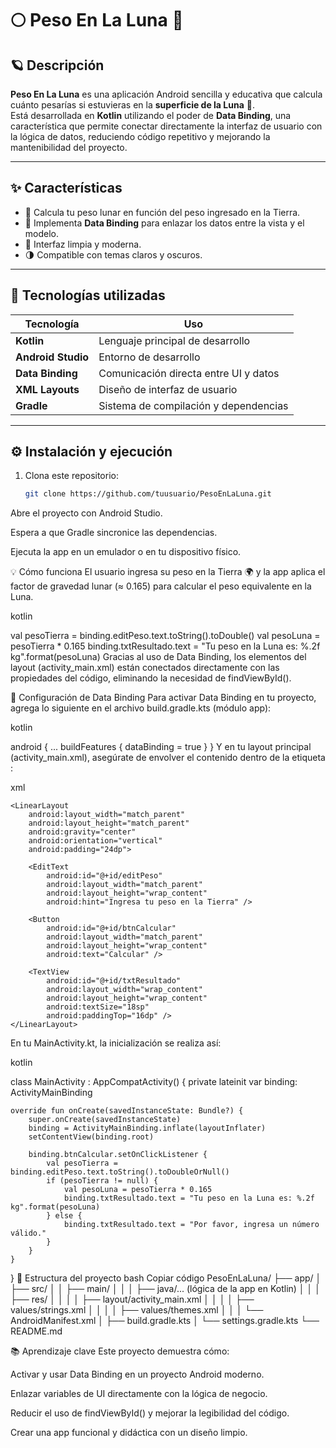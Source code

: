 # 🌕 Peso En La Luna 🚀

## 🪐 Descripción

**Peso En La Luna** es una aplicación Android sencilla y educativa que calcula cuánto pesarías si estuvieras en la **superficie de la Luna** 🌝.  
Está desarrollada en **Kotlin** utilizando el poder de **Data Binding**, una característica que permite conectar directamente la interfaz de usuario con la lógica de datos, reduciendo código repetitivo y mejorando la mantenibilidad del proyecto.

---

## ✨ Características

- 🧮 Calcula tu peso lunar en función del peso ingresado en la Tierra.  
- 🔗 Implementa **Data Binding** para enlazar los datos entre la vista y el modelo.  
- 💅 Interfaz limpia y moderna.  
- 🌗 Compatible con temas claros y oscuros.  

---

## 🧩 Tecnologías utilizadas

| Tecnología | Uso |
|-------------|-----|
| **Kotlin** | Lenguaje principal de desarrollo |
| **Android Studio** | Entorno de desarrollo |
| **Data Binding** | Comunicación directa entre UI y datos |
| **XML Layouts** | Diseño de interfaz de usuario |
| **Gradle** | Sistema de compilación y dependencias |

---

## ⚙️ Instalación y ejecución

1. Clona este repositorio:
   ```bash
   git clone https://github.com/tuusuario/PesoEnLaLuna.git
Abre el proyecto con Android Studio.

Espera a que Gradle sincronice las dependencias.

Ejecuta la app en un emulador o en tu dispositivo físico.

💡 Cómo funciona
El usuario ingresa su peso en la Tierra 🌍 y la app aplica el factor de gravedad lunar (≈ 0.165) para calcular el peso equivalente en la Luna.

kotlin

val pesoTierra = binding.editPeso.text.toString().toDouble()
val pesoLuna = pesoTierra * 0.165
binding.txtResultado.text = "Tu peso en la Luna es: %.2f kg".format(pesoLuna)
Gracias al uso de Data Binding, los elementos del layout (activity_main.xml) están conectados directamente con las propiedades del código, eliminando la necesidad de findViewById().

🧠 Configuración de Data Binding
Para activar Data Binding en tu proyecto, agrega lo siguiente en el archivo build.gradle.kts (módulo app):

kotlin

android {
    ...
    buildFeatures {
        dataBinding = true
    }
}
Y en tu layout principal (activity_main.xml), asegúrate de envolver el contenido dentro de la etiqueta <layout>:

xml

<layout xmlns:android="http://schemas.android.com/apk/res/android">
    <data>
        <!-- Aquí puedes declarar variables si las usas -->
    </data>

    <LinearLayout
        android:layout_width="match_parent"
        android:layout_height="match_parent"
        android:gravity="center"
        android:orientation="vertical"
        android:padding="24dp">

        <EditText
            android:id="@+id/editPeso"
            android:layout_width="match_parent"
            android:layout_height="wrap_content"
            android:hint="Ingresa tu peso en la Tierra" />

        <Button
            android:id="@+id/btnCalcular"
            android:layout_width="match_parent"
            android:layout_height="wrap_content"
            android:text="Calcular" />

        <TextView
            android:id="@+id/txtResultado"
            android:layout_width="wrap_content"
            android:layout_height="wrap_content"
            android:textSize="18sp"
            android:paddingTop="16dp" />
    </LinearLayout>
</layout>
En tu MainActivity.kt, la inicialización se realiza así:

kotlin

class MainActivity : AppCompatActivity() {
    private lateinit var binding: ActivityMainBinding

    override fun onCreate(savedInstanceState: Bundle?) {
        super.onCreate(savedInstanceState)
        binding = ActivityMainBinding.inflate(layoutInflater)
        setContentView(binding.root)

        binding.btnCalcular.setOnClickListener {
            val pesoTierra = binding.editPeso.text.toString().toDoubleOrNull()
            if (pesoTierra != null) {
                val pesoLuna = pesoTierra * 0.165
                binding.txtResultado.text = "Tu peso en la Luna es: %.2f kg".format(pesoLuna)
            } else {
                binding.txtResultado.text = "Por favor, ingresa un número válido."
            }
        }
    }
}
🧠 Estructura del proyecto
bash
Copiar código
PesoEnLaLuna/
 ├── app/
 │   ├── src/
 │   │   ├── main/
 │   │   │   ├── java/... (lógica de la app en Kotlin)
 │   │   │   ├── res/
 │   │   │   │   ├── layout/activity_main.xml
 │   │   │   │   ├── values/strings.xml
 │   │   │   │   ├── values/themes.xml
 │   │   │   └── AndroidManifest.xml
 │   ├── build.gradle.kts
 │   └── settings.gradle.kts
 └── README.md


📚 Aprendizaje clave
Este proyecto demuestra cómo:

Activar y usar Data Binding en un proyecto Android moderno.

Enlazar variables de UI directamente con la lógica de negocio.

Reducir el uso de findViewById() y mejorar la legibilidad del código.

Crear una app funcional y didáctica con un diseño limpio.
